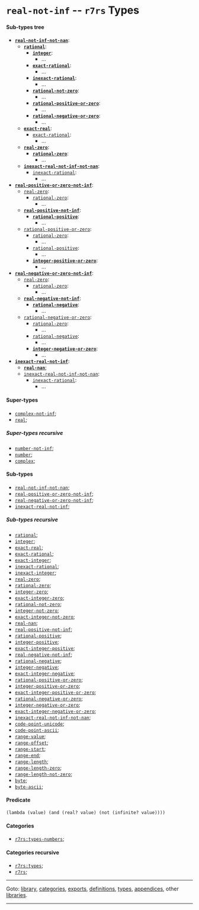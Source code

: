 

<a id='type__r7rs__real-not-inf'></a>

# `real-not-inf` -- `r7rs` Types


<a id='type__r7rs__real-not-inf__sub-types-tree'></a>

#### Sub-types tree

* **[`real-not-inf-not-nan`](../../r7rs/types/real-not-inf-not-nan.md#type__r7rs__real-not-inf-not-nan)**:
  * **[`rational`](../../r7rs/types/rational.md#type__r7rs__rational)**:
    * **[`integer`](../../r7rs/types/integer.md#type__r7rs__integer)**:
      * ...
    * **[`exact-rational`](../../r7rs/types/exact-rational.md#type__r7rs__exact-rational)**:
      * ...
    * **[`inexact-rational`](../../r7rs/types/inexact-rational.md#type__r7rs__inexact-rational)**:
      * ...
    * **[`rational-not-zero`](../../r7rs/types/rational-not-zero.md#type__r7rs__rational-not-zero)**:
      * ...
    * **[`rational-positive-or-zero`](../../r7rs/types/rational-positive-or-zero.md#type__r7rs__rational-positive-or-zero)**:
      * ...
    * **[`rational-negative-or-zero`](../../r7rs/types/rational-negative-or-zero.md#type__r7rs__rational-negative-or-zero)**:
      * ...
  * **[`exact-real`](../../r7rs/types/exact-real.md#type__r7rs__exact-real)**:
    * [`exact-rational`](../../r7rs/types/exact-rational.md#type__r7rs__exact-rational):
      * ...
  * **[`real-zero`](../../r7rs/types/real-zero.md#type__r7rs__real-zero)**:
    * **[`rational-zero`](../../r7rs/types/rational-zero.md#type__r7rs__rational-zero)**:
      * ...
  * **[`inexact-real-not-inf-not-nan`](../../r7rs/types/inexact-real-not-inf-not-nan.md#type__r7rs__inexact-real-not-inf-not-nan)**:
    * [`inexact-rational`](../../r7rs/types/inexact-rational.md#type__r7rs__inexact-rational):
      * ...
* **[`real-positive-or-zero-not-inf`](../../r7rs/types/real-positive-or-zero-not-inf.md#type__r7rs__real-positive-or-zero-not-inf)**:
  * [`real-zero`](../../r7rs/types/real-zero.md#type__r7rs__real-zero):
    * [`rational-zero`](../../r7rs/types/rational-zero.md#type__r7rs__rational-zero):
      * ...
  * **[`real-positive-not-inf`](../../r7rs/types/real-positive-not-inf.md#type__r7rs__real-positive-not-inf)**:
    * **[`rational-positive`](../../r7rs/types/rational-positive.md#type__r7rs__rational-positive)**:
      * ...
  * [`rational-positive-or-zero`](../../r7rs/types/rational-positive-or-zero.md#type__r7rs__rational-positive-or-zero):
    * [`rational-zero`](../../r7rs/types/rational-zero.md#type__r7rs__rational-zero):
      * ...
    * [`rational-positive`](../../r7rs/types/rational-positive.md#type__r7rs__rational-positive):
      * ...
    * **[`integer-positive-or-zero`](../../r7rs/types/integer-positive-or-zero.md#type__r7rs__integer-positive-or-zero)**:
      * ...
* **[`real-negative-or-zero-not-inf`](../../r7rs/types/real-negative-or-zero-not-inf.md#type__r7rs__real-negative-or-zero-not-inf)**:
  * [`real-zero`](../../r7rs/types/real-zero.md#type__r7rs__real-zero):
    * [`rational-zero`](../../r7rs/types/rational-zero.md#type__r7rs__rational-zero):
      * ...
  * **[`real-negative-not-inf`](../../r7rs/types/real-negative-not-inf.md#type__r7rs__real-negative-not-inf)**:
    * **[`rational-negative`](../../r7rs/types/rational-negative.md#type__r7rs__rational-negative)**:
      * ...
  * [`rational-negative-or-zero`](../../r7rs/types/rational-negative-or-zero.md#type__r7rs__rational-negative-or-zero):
    * [`rational-zero`](../../r7rs/types/rational-zero.md#type__r7rs__rational-zero):
      * ...
    * [`rational-negative`](../../r7rs/types/rational-negative.md#type__r7rs__rational-negative):
      * ...
    * **[`integer-negative-or-zero`](../../r7rs/types/integer-negative-or-zero.md#type__r7rs__integer-negative-or-zero)**:
      * ...
* **[`inexact-real-not-inf`](../../r7rs/types/inexact-real-not-inf.md#type__r7rs__inexact-real-not-inf)**:
  * **[`real-nan`](../../r7rs/types/real-nan.md#type__r7rs__real-nan)**;
  * [`inexact-real-not-inf-not-nan`](../../r7rs/types/inexact-real-not-inf-not-nan.md#type__r7rs__inexact-real-not-inf-not-nan):
    * [`inexact-rational`](../../r7rs/types/inexact-rational.md#type__r7rs__inexact-rational):
      * ...


<a id='type__r7rs__real-not-inf__super-types'></a>

#### Super-types

 * [`complex-not-inf`](../../r7rs/types/complex-not-inf.md#type__r7rs__complex-not-inf);
 * [`real`](../../r7rs/types/real.md#type__r7rs__real);


<a id='type__r7rs__real-not-inf__super-types-recursive'></a>

##### Super-types recursive

 * [`number-not-inf`](../../r7rs/types/number-not-inf.md#type__r7rs__number-not-inf);
 * [`number`](../../r7rs/types/number.md#type__r7rs__number);
 * [`complex`](../../r7rs/types/complex.md#type__r7rs__complex);


<a id='type__r7rs__real-not-inf__sub-types'></a>

#### Sub-types

 * [`real-not-inf-not-nan`](../../r7rs/types/real-not-inf-not-nan.md#type__r7rs__real-not-inf-not-nan);
 * [`real-positive-or-zero-not-inf`](../../r7rs/types/real-positive-or-zero-not-inf.md#type__r7rs__real-positive-or-zero-not-inf);
 * [`real-negative-or-zero-not-inf`](../../r7rs/types/real-negative-or-zero-not-inf.md#type__r7rs__real-negative-or-zero-not-inf);
 * [`inexact-real-not-inf`](../../r7rs/types/inexact-real-not-inf.md#type__r7rs__inexact-real-not-inf);


<a id='type__r7rs__real-not-inf__sub-types-recursive'></a>

##### Sub-types recursive

 * [`rational`](../../r7rs/types/rational.md#type__r7rs__rational);
 * [`integer`](../../r7rs/types/integer.md#type__r7rs__integer);
 * [`exact-real`](../../r7rs/types/exact-real.md#type__r7rs__exact-real);
 * [`exact-rational`](../../r7rs/types/exact-rational.md#type__r7rs__exact-rational);
 * [`exact-integer`](../../r7rs/types/exact-integer.md#type__r7rs__exact-integer);
 * [`inexact-rational`](../../r7rs/types/inexact-rational.md#type__r7rs__inexact-rational);
 * [`inexact-integer`](../../r7rs/types/inexact-integer.md#type__r7rs__inexact-integer);
 * [`real-zero`](../../r7rs/types/real-zero.md#type__r7rs__real-zero);
 * [`rational-zero`](../../r7rs/types/rational-zero.md#type__r7rs__rational-zero);
 * [`integer-zero`](../../r7rs/types/integer-zero.md#type__r7rs__integer-zero);
 * [`exact-integer-zero`](../../r7rs/types/exact-integer-zero.md#type__r7rs__exact-integer-zero);
 * [`rational-not-zero`](../../r7rs/types/rational-not-zero.md#type__r7rs__rational-not-zero);
 * [`integer-not-zero`](../../r7rs/types/integer-not-zero.md#type__r7rs__integer-not-zero);
 * [`exact-integer-not-zero`](../../r7rs/types/exact-integer-not-zero.md#type__r7rs__exact-integer-not-zero);
 * [`real-nan`](../../r7rs/types/real-nan.md#type__r7rs__real-nan);
 * [`real-positive-not-inf`](../../r7rs/types/real-positive-not-inf.md#type__r7rs__real-positive-not-inf);
 * [`rational-positive`](../../r7rs/types/rational-positive.md#type__r7rs__rational-positive);
 * [`integer-positive`](../../r7rs/types/integer-positive.md#type__r7rs__integer-positive);
 * [`exact-integer-positive`](../../r7rs/types/exact-integer-positive.md#type__r7rs__exact-integer-positive);
 * [`real-negative-not-inf`](../../r7rs/types/real-negative-not-inf.md#type__r7rs__real-negative-not-inf);
 * [`rational-negative`](../../r7rs/types/rational-negative.md#type__r7rs__rational-negative);
 * [`integer-negative`](../../r7rs/types/integer-negative.md#type__r7rs__integer-negative);
 * [`exact-integer-negative`](../../r7rs/types/exact-integer-negative.md#type__r7rs__exact-integer-negative);
 * [`rational-positive-or-zero`](../../r7rs/types/rational-positive-or-zero.md#type__r7rs__rational-positive-or-zero);
 * [`integer-positive-or-zero`](../../r7rs/types/integer-positive-or-zero.md#type__r7rs__integer-positive-or-zero);
 * [`exact-integer-positive-or-zero`](../../r7rs/types/exact-integer-positive-or-zero.md#type__r7rs__exact-integer-positive-or-zero);
 * [`rational-negative-or-zero`](../../r7rs/types/rational-negative-or-zero.md#type__r7rs__rational-negative-or-zero);
 * [`integer-negative-or-zero`](../../r7rs/types/integer-negative-or-zero.md#type__r7rs__integer-negative-or-zero);
 * [`exact-integer-negative-or-zero`](../../r7rs/types/exact-integer-negative-or-zero.md#type__r7rs__exact-integer-negative-or-zero);
 * [`inexact-real-not-inf-not-nan`](../../r7rs/types/inexact-real-not-inf-not-nan.md#type__r7rs__inexact-real-not-inf-not-nan);
 * [`code-point-unicode`](../../r7rs/types/code-point-unicode.md#type__r7rs__code-point-unicode);
 * [`code-point-ascii`](../../r7rs/types/code-point-ascii.md#type__r7rs__code-point-ascii);
 * [`range-value`](../../r7rs/types/range-value.md#type__r7rs__range-value);
 * [`range-offset`](../../r7rs/types/range-offset.md#type__r7rs__range-offset);
 * [`range-start`](../../r7rs/types/range-start.md#type__r7rs__range-start);
 * [`range-end`](../../r7rs/types/range-end.md#type__r7rs__range-end);
 * [`range-length`](../../r7rs/types/range-length.md#type__r7rs__range-length);
 * [`range-length-zero`](../../r7rs/types/range-length-zero.md#type__r7rs__range-length-zero);
 * [`range-length-not-zero`](../../r7rs/types/range-length-not-zero.md#type__r7rs__range-length-not-zero);
 * [`byte`](../../r7rs/types/byte.md#type__r7rs__byte);
 * [`byte-ascii`](../../r7rs/types/byte-ascii.md#type__r7rs__byte-ascii);


<a id='type__r7rs__real-not-inf__predicate'></a>

#### Predicate

````
(lambda (value) (and (real? value) (not (infinite? value))))
````


<a id='type__r7rs__real-not-inf__categories'></a>

#### Categories

 * [`r7rs:types-numbers`](../../r7rs/categories/r7rs_3a_types-numbers.md#category__r7rs__r7rs_3a_types-numbers);


<a id='type__r7rs__real-not-inf__categories-recursive'></a>

#### Categories recursive

 * [`r7rs:types`](../../r7rs/categories/r7rs_3a_types.md#category__r7rs__r7rs_3a_types);
 * [`r7rs`](../../r7rs/categories/r7rs.md#category__r7rs__r7rs);

----

Goto: [library](../../r7rs/_index.md#library__r7rs), [categories](../../r7rs/categories/_index.md#toc__r7rs__categories), [exports](../../r7rs/exports/_index.md#toc__r7rs__exports), [definitions](../../r7rs/definitions/_index.md#toc__r7rs__definitions), [types](../../r7rs/types/_index.md#toc__r7rs__types), [appendices](../../r7rs/appendices/_index.md#toc__r7rs__appendices), other [libraries](../../_libraries.md#toc__libraries).

----

